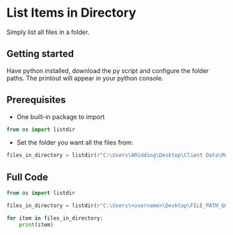 #  List Items in Directory
Simply list all files in a folder. 


## Getting started
Have python installed, download the py script and configure the folder paths. 
The printout will appear in your python console.  

##  Prerequisites
 - One built-in package to import
```python
from os import listdir
```

- Set the folder you want all the files from: 
```python
files_in_directory = listdir(r"C:\Users\ARidding\Desktop\Client Data\Motorola\MO\ImportFile\temp\AR")
```

##  Full Code

```py
from os import listdir

files_in_directory = listdir(r"C:\Users\<username>\Desktop\FILE_PATH_GOES_HERE")

for item in files_in_directory:
    print(item)
```
